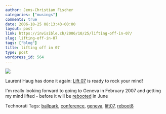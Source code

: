 ```yaml
---
author: Jens-Christian Fischer
categories: ["musings"]
comments: true
date: 2006-10-25 08:13:43+00:00
layout: post
link: https://invisible.ch/2006/10/25/lifting-off-in-07/
slug: lifting-off-in-07
tags: ["blog"]
title: lifting off in 07
type: post
wordpress_id: 564
---
```


![](https://www.liftconference.com/2007/images/buttons/afficheA0RVB.gif)

Laurent Haug has done it again: [Lift 07][1] is ready to rock your mind! 

I'm really looking forward to going to Geneva in February 2007 and getting my mind lifted - before it will be [rebooted][2] in June


[1]: https://www.liftconference.com/blog/?p=119
[2]: https://www.reboot.dk


Technorati Tags: [ballpark](https://www.technorati.com/tag/ballpark), [conference](https://www.technorati.com/tag/conference), [geneva](https://www.technorati.com/tag/geneva), [lift07](https://www.technorati.com/tag/lift07), [reboot8](https://www.technorati.com/tag/reboot8)
